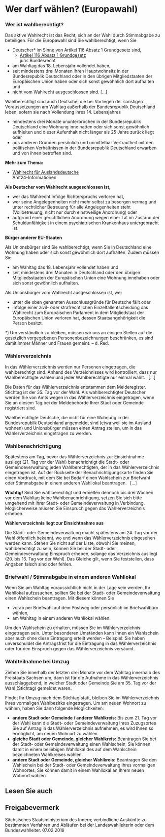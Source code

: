 # Wer darf wählen? (Europawahl)

### Wer ist wahlberechtigt?

Das aktive Wahlrecht ist das Recht, sich an der Wahl durch Stimmabgabe zu beteiligen. Für die Europawahl sind Sie wahlberechtigt, wenn Sie

* Deutscher\* im Sinne von Artikel 116 Absatz 1 Grundgesetz sind,
  + [Artikel 116 Absatz 1 Grundgesetz](http://www.gesetze-im-internet.de/gg/art_116.html "Artikel 116 GG")  
    juris Bundesrecht
* am Wahltag das 18. Lebensjahr vollendet haben,
* seit mindestens drei Monaten Ihren Hauptwohnsitz in der Bundesrepublik Deutschland oder in den übrigen Mitgliedstaaten der Europäischen Union haben oder sich sonst gewöhnlich dort aufhalten und
* nicht vom Wahlrecht ausgeschlossen sind. [...]

Wahlberechtigt sind auch Deutsche, die bei Vorliegen der sonstigen Voraussetzungen am Wahltag außerhalb der Bundesrepublik Deutschland leben, sofern sie nach Vollendung ihres 14. Lebensjahres

* mindestens drei Monate ununterbrochen in der Bundesrepublik Deutschland eine Wohnung inne hatten oder sich sonst gewöhnlich aufhielten und dieser Aufenthalt nicht länger als 25 Jahre zurück liegt oder
* aus anderen Gründen persönlich und unmittelbar Vertrautheit mit den politischen Verhältnissen in der Bundesrepublik Deutschland erwarben und von ihnen betroffen sind.

**Mehr zum Thema:**

* [Wahlrecht für Auslandsdeutsche](https://amt24dev.sachsen.de/zufi/lebenslagen/5000008)  
   Amt24-Informationen

**Als Deutscher vom Wahlrecht ausgeschlossen ist,**

* wer das Wahlrecht infolge Richterspruchs verloren hat,
* wer seine Angelegenheiten nicht mehr selbst zu besorgen vermag und unter rechtlicher Betreuung für alle Angelegenheiten steht (Vollbetreuung, nicht nur durch einstweilige Anordnung) oder
* aufgrund einer gerichtlichen Anordnung wegen einer Tat im Zustand der Schuldunfähigkeit in einem psychiatrischen Krankenhaus untergebracht ist.

**Bürger anderer EU-Staaten**

Als Unionsbürger sind Sie wahlberechtigt, wenn Sie in Deutschland eine Wohnung haben oder sich sonst gewöhnlich dort aufhalten. Zudem müssen Sie

* am Wahltag das 18. Lebensjahr vollendet haben und
* seit mindestens drei Monaten in Deutschland oder den übrigen Mitgliedsstaaten der Europäischen Union eine Wohnung innehaben oder sich sonst gewöhnlich aufhalten.

Als Unionsbürger vom Wahlrecht ausgeschlossen ist, wer

* unter die oben genannten Ausschlussgründe für Deutsche fällt oder
* infolge einer zivil- oder strafrechtlichen Einzelfallentscheidung das Wahlrecht zum Europäischen Parlament in dem Mitgliedstaat der Europäischen Union verloren hat, dessen Staatsangehörigkeit die Person besitzt.

\*) Um verständlich zu bleiben, müssen wir uns an einigen Stellen auf die gesetzlich vorgegebenen Personenbezeichnungen beschränken, es sind damit immer Männer und Frauen gemeint. – d. Red.

### Wählerverzeichnis

In das Wählerverzeichnis werden nur Personen eingetragen, die wahlberechtigt sind. Anhand des Verzeichnisses wird kontrolliert, dass nur Wahlberechtigte wählen und jeder Wahlberechtigte nur einmal wählt.  [...]

Die Daten für das Wählerverzeichnis entstammen dem Melderegister. Stichtag ist der 35. Tag vor der Wahl. Als wahlberechtigter Deutscher werden Sie von Amts wegen in das Wählerverzeichnis eingetragen, wenn Sie an diesem Tag bei der Meldebehörde Ihrer Stadt oder Gemeinde registriert sind.

Wahlberechtigte Deutsche, die nicht für eine Wohnung in der Bundesrepublik Deutschland angemeldet sind (etwa weil sie im Ausland wohnen) und Unionsbürger müssen einen Antrag stellen, um in das Wählerverzeichnis eingetragen zu werden.

### Wahlbenachrichtigung

Spätestens am Tag, bevor das Wählerverzeichnis zur Einsichtnahme ausliegt (21. Tag vor der Wahl) benachrichtigt die Stadt- oder Gemeindeverwaltung jeden Wahlberechtigten, der in das Wählerverzeichnis eingetragen ist. Auf der Rückseite der Benachrichtigungskarte finden Sie einen Vordruck, mit dem Sie bei Bedarf einen Wahlschein zur Briefwahl oder Stimmabgabe in einem anderen Wahllokal beantragen.  [...]

**Wichtig!** Sind Sie wahlberechtigt und erhielten dennoch bis drei Wochen vor dem Wahltag keine Wahlbenachrichtigung, setzen Sie sich bitte umgehend mit Ihrer Stadt- oder Gemeindeverwaltung in Verbindung. Möglicherweise müssen Sie Einspruch gegen das Wählerverzeichnis erheben.

**Wählerverzeichnis liegt zur Einsichtnahme aus**

Die Stadt- oder Gemeindeverwaltung macht spätestens am 24. Tag vor der Wahl öffentlich bekannt, wo und wann das Wählerverzeichnis eingesehen werden kann. Stehen Sie nicht auf der Liste, obwohl Sie meinen, wahlberechtigt zu sein, können Sie bei der Stadt- oder Gemeindeverwaltung Einspruch erheben, solange das Verzeichnis ausliegt (20. bis 16. Tag vor der Wahl). Das Gleiche gilt, wenn Sie feststellen, dass Angaben falsch sind oder fehlen.

### Briefwahl / Stimmabgabe in einem anderen Wahllokal

Wenn Sie am Wahltag voraussichtlich nicht in der Lage sein werden, Ihr Wahllokal aufzusuchen, sollten Sie bei der Stadt- oder Gemeindeverwaltung einen Wahlschein beantragen. Mit diesem können Sie

* vorab per Briefwahl auf dem Postweg oder persönlich im Briefwahlbüro wählen,
* am Wahltag in einem anderen Wahllokal wählen.

Um den Wahlschein zu erhalten, müssen Sie im Wählerverzeichnis eingetragen sein. Unter besonderen Umständen kann Ihnen ein Wahlschein aber auch ohne diese Eintragung erteilt werden – Beispiel: Sie haben unverschuldet die Antragsfrist für die Eintragung in das Wählerverzeichnis oder für den Einspruch gegen das Wählerverzeichnis versäumt.

### Wahlteilnahme bei Umzug

Ziehen Sie innerhalb der letzten drei Monate vor dem Wahltag innerhalb des Freistaats Sachsen um, dann ist für die Aufnahme in das Wählerverzeichnis ausschlaggebend, in welcher Stadt oder Gemeinde Sie am 35. Tag vor der Wahl (Stichtag) gemeldet waren.

Findet Ihr Umzug nach dem Stichtag statt, bleiben Sie im Wählerverzeichnis Ihres vormaligen Wahlbezirks eingetragen. Um am neuen Wohnort zu wählen, haben Sie dann folgende Möglichkeiten:

* **andere Stadt oder Gemeinde / anderer Wahlkreis:** Bis zum 21. Tag vor der Wahl kann die Stadt- oder Gemeindeverwaltung Ihres Zuzugsortes Sie auf Antrag in das Wählerverzeichnis aufnehmen, es wird Ihnen so ermöglicht, am neuen Wohnort zu wählen.
* **gleiche Stadt oder Gemeinde, gleicher Wahlkreis:** Beantragen Sie bei der Stadt- oder Gemeindeverwaltung einen Wahlschein; Sie können damit in einem beliebigen Wahllokal des auf dem Wahlschein bezeichneten Wahlkreises wählen.
* **andere Stadt oder Gemeinde, gleicher Wahlkreis:** Beantragen Sie den Wahlschein bei der Stadt- oder Gemeindeverwaltung ihres vormaligen Wohnortes; Sie können damit in einem Wahllokal an Ihrem neuen Wohnort wählen.

## Lesen Sie auch

## Freigabevermerk

Sächsisches Staatsministerium des Innern; verbindliche Auskünfte zu bestimmten Verfahren und Abläufen bei der Landeswahlleiterin oder dem Bundeswahlleiter. 07.02.2019
